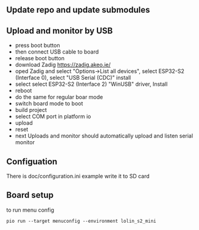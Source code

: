 
## Update repo and update submodules

## Upload and monitor by USB
- press boot button
- then connect USB cable to board
- release boot button
- download Zadig https://zadig.akeo.ie/
- oped Zadig and select "Options->List all devices", select ESP32-S2 (Interface 0),  select "USB Serial (CDC)" install
- select select ESP32-S2 (Interface 2) "WinUSB"  driver,  Install
- reboot
- do the same for regular boar mode
- switch board mode to boot
- build project
- select COM port in platform io
- upload
- reset
- next Uploads and monitor should automatically upload and listen serial monitor

## Configuation

There is doc/configuration.ini  example  write it to SD card

## Board setup

 to run menu config 
 ```
 pio run --target menuconfig --environment lolin_s2_mini
 ```
